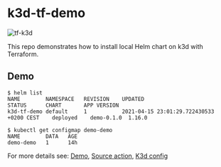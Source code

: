 # k3d-tf-demo

![tf-k3d](https://github.com/atrakic/k3d-tf-demo/workflows/tf-k3d/badge.svg)

This repo demonstrates how to install local Helm chart on k3d with Terraform.


## Demo

```
$ helm list
NAME       	NAMESPACE	REVISION	UPDATED                                 	STATUS  	CHART     	APP VERSION
k3d-tf-demo	default  	1       	2021-04-15 23:01:29.722430533 +0200 CEST	deployed	demo-0.1.0	1.16.0

$ kubectl get configmap demo-demo
NAME        DATA   AGE
demo-demo   1      14h
```

For more details see: [Demo](https://github.com/atrakic/k3d-tf-demo/actions),
  [Source action](./.github/workflows/tf-k3d.yml), [K3d config](./k3d.yaml)

